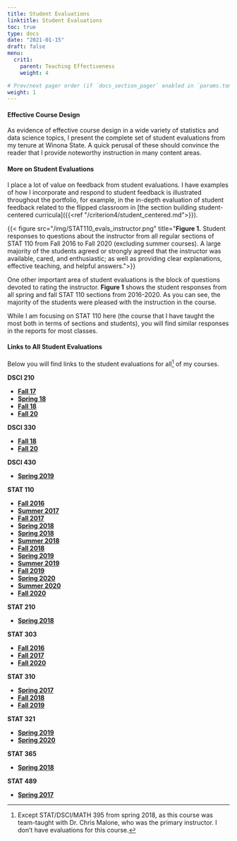 ```yaml
---
title: Student Evaluations
linktitle: Student Evaluations
toc: true
type: docs
date: "2021-01-15"
draft: false
menu:
  crit1:
    parent: Teaching Effectiveness
    weight: 4

# Prev/next pager order (if `docs_section_pager` enabled in `params.toml`)
weight: 1
---
```


#### Effective Course Design

As evidence of effective course design in a wide variety of statistics and
data science topics, I present the complete set of student evaluations from
my tenure at Winona State. A quick perusal of these should convince the
reader that I provide noteworthy instruction in many content areas.

#### More on Student Evaluations

I place a lot of value on feedback from student evaluations. I have examples
of how I incorporate and respond to student feedback is illustrated
throughout the portfolio, for example, in the in-depth evaluation of student
feedback related to the flipped classroom in [the section building
student-centered curricula]({{<ref "/criterion4/student_centered.md">}}).

{{< figure src="/img/STAT110_evals_instructor.png" title="**Figure 1.** Student responses to questions about the instructor from all regular sections of STAT 110 from Fall 2016 to Fall 2020 (excluding summer courses).  A large majority of the students agreed or strongly agreed that the instructor was available, cared, and enthusiastic; as well as providing clear explanations, effective teaching, and helpful answers.">}}

One other important area of student evaluations is the block of
questions devoted to rating the instructor. **Figure 1** shows the
student responses from all spring and fall STAT 110 sections from 2016-2020.
As you can see, the majority of the students were pleased with the
instruction in the course.

While I am focusing on STAT 110 here (the course that I have taught the
most both in terms of sections and students), you will find similar responses
in the reports for most classes.

#### Links to All Student Evaluations

Below you will find links to the student evaluations for all[^1] of my
courses. 

**DSCI 210**

-   [**Fall 17**](https://ql.tc/Vt9qjV)
-   [**Spring 18**](https://ql.tc/ORYhiI)
-   [**Fall 18**](https://ql.tc/YqTMNT)
-   [**Fall 20**](https://ql.tc/laFqaX)

**DSCI 330**

-   [**Fall 18**](https://ql.tc/zjrG9z)
-   [**Fall 20**](https://ql.tc/3ZTaRi)

**DSCI 430**

-   [**Spring 2019**](https://ql.tc/X8khDD)

**STAT 110**

-   [**Fall 2016**](https://ql.tc/kjqpOj)
-   [**Summer 2017**](https://ql.tc/pOogrF)
-   [**Fall 2017**](https://ql.tc/Tt6iw5)
-   [**Spring 2018**](https://ql.tc/iFKOmi)
-   [**Spring 2018**](https://ql.tc/iFKOmi)
-   [**Summer 2018**](https://ql.tc/HT0B1h)
-   [**Fall 2018**](https://ql.tc/d0g8cx)
-   [**Spring 2019**](https://ql.tc/I4uxyx)
-   [**Summer 2019**](https://ql.tc/RiL8It)
-   [**Fall 2019**](https://ql.tc/p29RDZ)
-   [**Spring 2020**](https://ql.tc/nwAz90)
-   [**Summer 2020**](https://ql.tc/qaYttZ)
-   [**Fall 2020**](https://ql.tc/EEA7nA)

**STAT 210**

-   [**Spring 2018**](https://ql.tc/BNbLoA)

**STAT 303**

-   [**Fall 2016**](https://ql.tc/yaQlXz)
-   [**Fall 2017**](https://ql.tc/N9KZjQ)
-   [**Fall 2020**](https://ql.tc/ttJeRm)

**STAT 310**

-   [**Spring 2017**](https://ql.tc/nUnrWa)
-   [**Fall 2018**](https://ql.tc/yGE64m)
-   [**Fall 2019**](https://ql.tc/lHeeiX)

**STAT 321**

-   [**Spring 2019**](https://ql.tc/1VHAQL)
-   [**Spring 2020**](https://ql.tc/vcQCOk)

**STAT 365**

-   [**Spring 2018**](https://ql.tc/VGOtng)

**STAT 489**

-   [**Spring 2017**](https://ql.tc/lOqvUh)

[^1]: Except STAT/DSCI/MATH 395 from spring 2018, as this course was
    team-taught with Dr. Chris Malone, who was the primary instructor. I
    don’t have evaluations for this course.